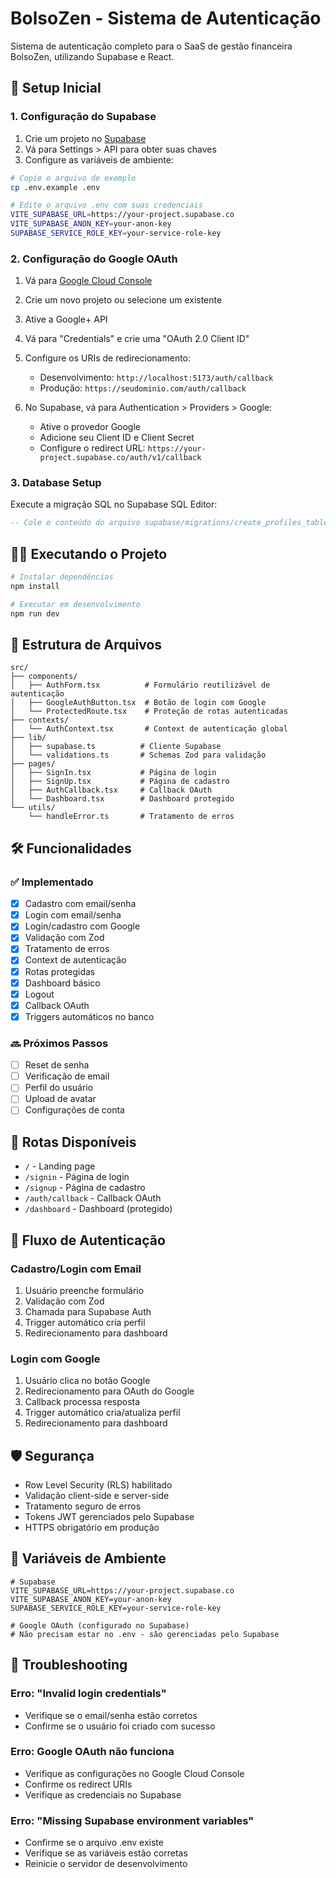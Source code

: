 # BolsoZen - Sistema de Autenticação

Sistema de autenticação completo para o SaaS de gestão financeira BolsoZen, utilizando Supabase e React.

## 🚀 Setup Inicial

### 1. Configuração do Supabase

1. Crie um projeto no [Supabase](https://supabase.com)
2. Vá para Settings > API para obter suas chaves
3. Configure as variáveis de ambiente:

```bash
# Copie o arquivo de exemplo
cp .env.example .env

# Edite o arquivo .env com suas credenciais
VITE_SUPABASE_URL=https://your-project.supabase.co
VITE_SUPABASE_ANON_KEY=your-anon-key
SUPABASE_SERVICE_ROLE_KEY=your-service-role-key
```

### 2. Configuração do Google OAuth

1. Vá para [Google Cloud Console](https://console.cloud.google.com)
2. Crie um novo projeto ou selecione um existente
3. Ative a Google+ API
4. Vá para "Credentials" e crie uma "OAuth 2.0 Client ID"
5. Configure os URIs de redirecionamento:
   - Desenvolvimento: `http://localhost:5173/auth/callback`
   - Produção: `https://seudominio.com/auth/callback`

6. No Supabase, vá para Authentication > Providers > Google:
   - Ative o provedor Google
   - Adicione seu Client ID e Client Secret
   - Configure o redirect URL: `https://your-project.supabase.co/auth/v1/callback`

### 3. Database Setup

Execute a migração SQL no Supabase SQL Editor:

```sql
-- Cole o conteúdo do arquivo supabase/migrations/create_profiles_table.sql
```

## 🏃‍♂️ Executando o Projeto

```bash
# Instalar dependências
npm install

# Executar em desenvolvimento
npm run dev
```

## 📁 Estrutura de Arquivos

```
src/
├── components/
│   ├── AuthForm.tsx          # Formulário reutilizável de autenticação
│   ├── GoogleAuthButton.tsx  # Botão de login com Google
│   └── ProtectedRoute.tsx    # Proteção de rotas autenticadas
├── contexts/
│   └── AuthContext.tsx       # Context de autenticação global
├── lib/
│   ├── supabase.ts          # Cliente Supabase
│   └── validations.ts       # Schemas Zod para validação
├── pages/
│   ├── SignIn.tsx           # Página de login
│   ├── SignUp.tsx           # Página de cadastro
│   ├── AuthCallback.tsx     # Callback OAuth
│   └── Dashboard.tsx        # Dashboard protegido
└── utils/
    └── handleError.ts       # Tratamento de erros
```

## 🛠 Funcionalidades

### ✅ Implementado

- [x] Cadastro com email/senha
- [x] Login com email/senha
- [x] Login/cadastro com Google
- [x] Validação com Zod
- [x] Tratamento de erros
- [x] Context de autenticação
- [x] Rotas protegidas
- [x] Dashboard básico
- [x] Logout
- [x] Callback OAuth
- [x] Triggers automáticos no banco

### 🔜 Próximos Passos

- [ ] Reset de senha
- [ ] Verificação de email
- [ ] Perfil do usuário
- [ ] Upload de avatar
- [ ] Configurações de conta

## 🎯 Rotas Disponíveis

- `/` - Landing page
- `/signin` - Página de login
- `/signup` - Página de cadastro
- `/auth/callback` - Callback OAuth
- `/dashboard` - Dashboard (protegido)

## 🔐 Fluxo de Autenticação

### Cadastro/Login com Email
1. Usuário preenche formulário
2. Validação com Zod
3. Chamada para Supabase Auth
4. Trigger automático cria perfil
5. Redirecionamento para dashboard

### Login com Google
1. Usuário clica no botão Google
2. Redirecionamento para OAuth do Google
3. Callback processa resposta
4. Trigger automático cria/atualiza perfil
5. Redirecionamento para dashboard

## 🛡 Segurança

- Row Level Security (RLS) habilitado
- Validação client-side e server-side
- Tratamento seguro de erros
- Tokens JWT gerenciados pelo Supabase
- HTTPS obrigatório em produção

## 📝 Variáveis de Ambiente

```env
# Supabase
VITE_SUPABASE_URL=https://your-project.supabase.co
VITE_SUPABASE_ANON_KEY=your-anon-key
SUPABASE_SERVICE_ROLE_KEY=your-service-role-key

# Google OAuth (configurado no Supabase)
# Não precisam estar no .env - são gerenciadas pelo Supabase
```

## 🐛 Troubleshooting

### Erro: "Invalid login credentials"
- Verifique se o email/senha estão corretos
- Confirme se o usuário foi criado com sucesso

### Erro: Google OAuth não funciona
- Verifique as configurações no Google Cloud Console
- Confirme os redirect URIs
- Verifique as credenciais no Supabase

### Erro: "Missing Supabase environment variables"
- Confirme se o arquivo .env existe
- Verifique se as variáveis estão corretas
- Reinicie o servidor de desenvolvimento
